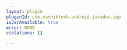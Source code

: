 ```yaml
---
layout: plugin
pluginId: com.vanniktech.android.javadoc.app
isJarAvailable: true
error: NONE
violations: []

---
```

